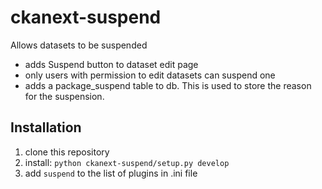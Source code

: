 ckanext-suspend
===============
Allows datasets to be suspended
+ adds Suspend button to dataset edit page
+ only users with permission to edit datasets can suspend one
+ adds a package_suspend table to db. This is used to store the reason for the suspension.

Installation
-------------
1. clone this repository
2. install: `python ckanext-suspend/setup.py develop`
3. add `suspend` to the list of plugins in .ini file

